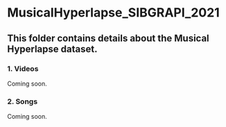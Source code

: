 # MusicalHyperlapse_SIBGRAPI_2021

## This folder contains details about the Musical Hyperlapse dataset.

### 1. Videos

Coming soon.

### 2. Songs

Coming soon.



